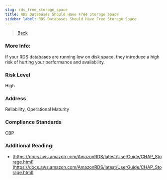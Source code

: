 ```yaml
---
slug: rds_free_storage_space
title: RDS Databases Should Have Free Storage Space
sidebar_label: RDS Databases Should Have Free Storage Space
---
```

> [Back](../../rdsmonitoring)

### More Info:
If your RDS databases are running low on disk space, they introduce a high risk of hurting your performance and availability.

### Risk Level
High

### Address
Reliability, Operational Maturity

### Compliance Standards
CBP

### Additional Reading:
- [https://docs.aws.amazon.com/AmazonRDS/latest/UserGuide/CHAP_Storage.html](https://docs.aws.amazon.com/AmazonRDS/latest/UserGuide/CHAP_Storage.html) 

